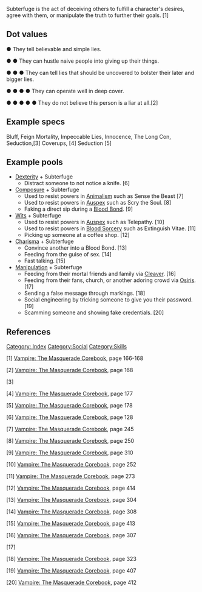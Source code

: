 Subterfuge is the act of deceiving others to fulfill a character's
desires, agree with them, or manipulate the truth to further their
goals. [1]

## Dot values

● They tell believable and simple lies.

● ● They can hustle naive people into giving up their things.

● ● ● They can tell lies that should be uncovered to bolster their later
and bigger lies.

● ● ● ● They can operate well in deep cover.

● ● ● ● ● They do not believe this person is a liar at all.[2]

## Example specs

Bluff, Feign Mortality, Impeccable Lies, Innocence, The Long Con,
Seduction,[3] Coverups, [4] Seduction [5]

## Example pools

- [Dexterity](./dexterity.md) +
  Subterfuge
  - Distract someone to not notice a knife. [6]
- [Composure](./composure.md) +
  Subterfuge
  - Used to resist powers in
    [Animalism](./animalism.md)
    such as Sense the Beast [7]
  - Used to resist powers in
    [Auspex](./auspex.md) such as
    Scry the Soul. [8]
  - Faking a direct sip during a
    [Blood Bond](./blood_bond.md).
    [9]
- [Wits](./wits.md) + Subterfuge
  - Used to resist powers in
    [Auspex](./auspex.md) such as
    Telepathy. [10]
  - Used to resist powers in
    [Blood Sorcery](./blood_sorcery.md) such as Extinguish Vitae. [11]
  - Picking up someone at a coffee shop. [12]
- [Charisma](./charisma.md) +
  Subterfuge
  - Convince another into a Blood Bond. [13]
  - Feeding from the guise of sex. [14]
  - Fast talking. [15]
- [Manipulation](./manipulation.md) + Subterfuge
  - Feeding from their mortal friends and family via
    <a href="Predator_types#Cleaver" class="wikilink"
    title="Cleaver">Cleaver</a>. [16]
  - Feeding from their fans, church, or another adoring crowd via
    <a href="Predator_types#Osiris" class="wikilink"
    title="Osiris">Osiris</a>. [17]
  - Sending a false message through markings. [18]
  - Social engineering by tricking someone to give you their password.
    [19]
  - Scamming someone and showing fake credentials. [20]

## References

<a href="Category:_Index" class="wikilink"
title="Category: Index">Category: Index</a>
<a href="Category:Social" class="wikilink"
title="Category:Social">Category:Social</a>
<a href="Category:Skills" class="wikilink"
title="Category:Skills">Category:Skills</a>

[1] <a href="Vampire:_The_Masquerade_Corebook" class="wikilink"
title="Vampire: The Masquerade Corebook">Vampire: The Masquerade
Corebook</a>, page 166-168

[2] <a href="Vampire:_The_Masquerade_Corebook" class="wikilink"
title="Vampire: The Masquerade Corebook">Vampire: The Masquerade
Corebook</a>, page 168

[3]

[4] <a href="Vampire:_The_Masquerade_Corebook" class="wikilink"
title="Vampire: The Masquerade Corebook">Vampire: The Masquerade
Corebook</a>, page 177

[5] <a href="Vampire:_The_Masquerade_Corebook" class="wikilink"
title="Vampire: The Masquerade Corebook">Vampire: The Masquerade
Corebook</a>, page 178

[6] <a href="Vampire:_The_Masquerade_Corebook" class="wikilink"
title="Vampire: The Masquerade Corebook">Vampire: The Masquerade
Corebook</a>, page 128

[7] <a href="Vampire:_The_Masquerade_Corebook" class="wikilink"
title="Vampire: The Masquerade Corebook">Vampire: The Masquerade
Corebook</a>, page 245

[8] <a href="Vampire:_The_Masquerade_Corebook" class="wikilink"
title="Vampire: The Masquerade Corebook">Vampire: The Masquerade
Corebook</a>, page 250

[9] <a href="Vampire:_The_Masquerade_Corebook" class="wikilink"
title="Vampire: The Masquerade Corebook">Vampire: The Masquerade
Corebook</a>, page 310

[10] <a href="Vampire:_The_Masquerade_Corebook" class="wikilink"
title="Vampire: The Masquerade Corebook">Vampire: The Masquerade
Corebook</a>, page 252

[11] <a href="Vampire:_The_Masquerade_Corebook" class="wikilink"
title="Vampire: The Masquerade Corebook">Vampire: The Masquerade
Corebook</a>, page 273

[12] <a href="Vampire:_The_Masquerade_Corebook" class="wikilink"
title="Vampire: The Masquerade Corebook">Vampire: The Masquerade
Corebook</a>, page 414

[13] <a href="Vampire:_The_Masquerade_Corebook" class="wikilink"
title="Vampire: The Masquerade Corebook">Vampire: The Masquerade
Corebook</a>, page 304

[14] <a href="Vampire:_The_Masquerade_Corebook" class="wikilink"
title="Vampire: The Masquerade Corebook">Vampire: The Masquerade
Corebook</a>, page 308

[15] <a href="Vampire:_The_Masquerade_Corebook" class="wikilink"
title="Vampire: The Masquerade Corebook">Vampire: The Masquerade
Corebook</a>, page 413

[16] <a href="Vampire:_The_Masquerade_Corebook" class="wikilink"
title="Vampire: The Masquerade Corebook">Vampire: The Masquerade
Corebook</a>, page 307

[17]

[18] <a href="Vampire:_The_Masquerade_Corebook" class="wikilink"
title="Vampire: The Masquerade Corebook">Vampire: The Masquerade
Corebook</a>, page 323

[19] <a href="Vampire:_The_Masquerade_Corebook" class="wikilink"
title="Vampire: The Masquerade Corebook">Vampire: The Masquerade
Corebook</a>, page 407

[20] <a href="Vampire:_The_Masquerade_Corebook" class="wikilink"
title="Vampire: The Masquerade Corebook">Vampire: The Masquerade
Corebook</a>, page 412

